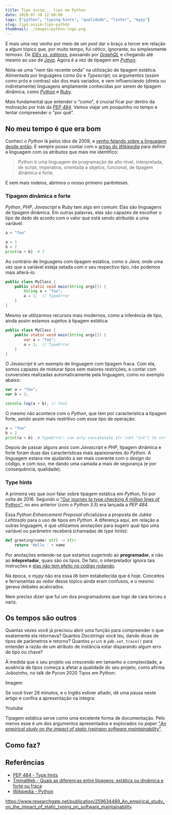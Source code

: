 ```yaml
---
title: Tipo assim... tipo em Python
date: 2020-07-30 12:00:00
tags: ["python", "typing-hints", "qualidade", "linter", "mypy"]
slug: tipo-assim-tipo-python
thumbnail: ./images/python-logo.png
---
```


E mais uma vez venho por meio de um _post_ dar o braço a torcer em relação a algum tópico que,
por muito tempo, fui cético, ignorante, ou simplesmente teimoso. De [_IDEs vs. editores_](/2018/06/04/eu-me-rendo-vscode.html "Eu me rendo: VS Code"), passando por
[_GraphQL_](/2020/07/01/alem-do-rest-com-graphql.html "Além do REST com GraphQL")
e chegando até mesmo ao uso de [_Java_](/tag/java.html "Leia mais sobre Java"). Agora é a vez de tipagem em [_Python_](/tag/python.html "Leia mais sobre Python").

Nota-se uma "nem tão recente onda" na utilização de tipagem estática. Alimentada por linguagens como _Go_ e _Typescript_, os
argumentos (assim como prós e contras) são dos mais variados, e vem influenciando (direta ou indiretamente) linguagens amplamente conhecidas
por serem de tipagem dinâmica, como [_Python_](https://realpython.com/python-type-checking/ "Python Type Checking") e
[_Ruby_](https://news.ycombinator.com/item?id=19697405 "Types will be part of Ruby 3").

Mais fundamental que entender o "como", é crucial ficar por dentro da motivação por trás da [_PEP 484_](https://www.python.org/dev/peps/pep-0484/ "Type hints").
Vamos viajar um pouquinho no tempo e tentar compreender o "por quê".

## No meu tempo é que era bom

Conheci o _Python_ lá pelos idos de 2009, e [venho falando sobre a linguagem desde então](https://pt.slideshare.net/kplaube/python-7648643 "Slideshare: Python").
E sempre posso contar com o [artigo do _Wikipedia_](https://pt.wikipedia.org/wiki/Python "Wikipedia - Python") para definir a linguagem com os atributos que mais me identifico:

> Python é uma linguagem de programação de alto nível, interpretada, de script, imperativa, orientada a objetos, funcional, de tipagem dinâmica e forte.

E sem mais rodeios, abrimos o nosso primeiro parênteses.

### Tipagem dinâmica e forte

_Python_, _PHP_, _Javascript_ e _Ruby_ tem algo em comum: Elas são linguagens de tipagem dinâmica. Em outras palavras,
elas são capazes de escolher o tipo de dado de acordo com o valor que está sendo atribuído a uma variável:

```python
a = "foo"

a = 1
b = 2
print(a + b)  # 3
```

Ao contrário de linguagens com tipagem estática, como o _Java_; onde uma vez que a variável esteja setada com o seu respectivo tipo,
não podemos mais alterá-lo:

```java
public class MyClass {
    public static void main(String args[]) {
        String a = "foo";
        a = 1;  // TypeError
    }
}
```

Mesmo se utilizarmos recursos mais modernos, como a inferência de tipo, ainda assim estamos sujeitos à tipagem estática:

```java
public class MyClass {
    public static void main(String args[]) {
        var a = "foo";
        a = 1;  // TypeError
    }
}
```

O _Javascript_ é um exemplo de linguagem com tipagem fraca. Com ela, somos capazes de misturar tipos sem
maiores restrições, e contar com conversões realizadas automaticamente pela linguagem, como no exemplo abaixo:

```javascript
var a = "foo";
var b = 2;

console.log(a + b); // foo2
```

O mesmo não acontece com o _Python_, que tem por característica a tipagem forte, sendo assim
mais restritivo com esse tipo de operação:

```python
a = "foo"
b = 2
print(a + b)  # TypeError: can only concatenate str (not "int") to str
```

Depois de passar alguns anos com _Javascript_ e _PHP_, tipagem dinâmica e forte foram duas das características
mais apaixonantes do _Python_. A linguagem estava me ajudando a ser mais coerente com o _design_ do código,
e com isso, me dando uma camada a mais de segurança (e por consequência, qualidade).

### Type hints

A primeira vez que ouvi falar sobre tipagem estática em _Python_, foi por volta de 2016. Segundo o
["Our journey to type checking 4 million lines of Python"](https://dropbox.tech/application/our-journey-to-type-checking-4-million-lines-of-python "Leia o artigo no Dropbox.Tech"),
no ano anterior (com o _Python 3.5_) era lançada a _PEP 484_.

Essa _Python Enhancement Proposal_ oficializava a proposta de _Jukka Lehtosalo_ para o uso de tipos em _Python_. A diferença
aqui, em relação a outras linguagem, é que utilizamos anotações para sugerir qual tipo uma variável ou parâmetro receberá (chamadas de _type hints_):

```python
def greeting(name: str) -> str:
    return 'Hello ' + name
```

Por anotações entende-se que estamos sugerindo ao **programador**, e não ao **intepretador**, quais são os tipos.
De fato, o interpretador ignora tais instruções e [elas não tem efeito no código rodando](https://stackoverflow.com/questions/41692473/does-python-type-hint-annotations-cause-some-run-time-effects#:~:text=2%20Answers,-2&text=Type%20hints%20and%20annotations%20do,way%20that%20comments%20don't. "Leia a thread no Stackoverflow").

Na época, o _mypy_ não era essa _lib_ bem estabelecida que é hoje. Conceitos e ferramentas ao redor desse tópico
ainda eram confusos, e o mesmo gerava debates acalorados.

Nem preciso dizer que fui um dos programadores que logo de cara torceu o nariz.

## Os tempos são outros

Quantas vezes você já precisou abrir uma função para compreender o que exatamente ela retornava? Quantos
_Docstrings_ você leu, dando dicas de tipos de parâmetros e retorno? Quantos `print` e `pdb.set_trace()` para
entender a razão de um atributo de instância estar disparando algum erro de tipo ou chave?

À medida que o seu projeto vai crescendo em tamanho e complexidade, a ausência de tipos começa a afetar a qualidade do seu projeto,
como afirma Joãozinho, no talk de Pycon 2020 Tipos em Python:

Imagem

Se você tiver 28 minutos, e o Inglês estiver afiado, dê uma pausa neste artigo e confira a apresentação na íntegra:

Youtube

Tipagem estática serve como uma excelente forma de documentação. Pelo menos esse é um dos argumentos apresentados e explorados
no _paper_ ["_An empirical study on the impact of static typingon software maintainability_"](https://www.researchgate.net/publication/259634489_An_empirical_study_on_the_impact_of_static_typing_on_software_maintainability "Leia a pesquisa na íntegra").

## Como faz?

## Referências

- [PEP 484 - Type hints](https://www.python.org/dev/peps/pep-0484/)
- [TreinaWeb - Quais as diferenças entre tipagens: estática ou dinâmica e forte ou fraca](https://www.treinaweb.com.br/blog/quais-as-diferencas-entre-tipagens-estatica-ou-dinamica-e-forte-ou-fraca/)
- [Wikipedia - Python](https://pt.wikipedia.org/wiki/Python)

https://www.researchgate.net/publication/259634489_An_empirical_study_on_the_impact_of_static_typing_on_software_maintainability
